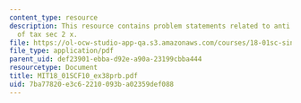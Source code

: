 ```yaml
---
content_type: resource
description: This resource contains problem statements related to anti derivative
  of tax sec 2 x.
file: https://ol-ocw-studio-app-qa.s3.amazonaws.com/courses/18-01sc-single-variable-calculus-fall-2010/7ba77820e3c62210093ba02359def088_MIT18_01SCF10_ex38prb.pdf
file_type: application/pdf
parent_uid: def23901-ebba-d92e-a90a-23199cbba444
resourcetype: Document
title: MIT18_01SCF10_ex38prb.pdf
uid: 7ba77820-e3c6-2210-093b-a02359def088
---
```

